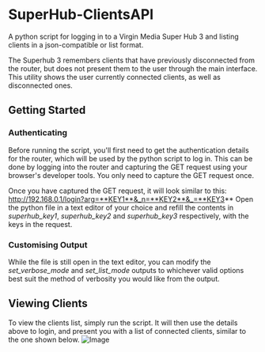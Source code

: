 # SuperHub-ClientsAPI
A python script for logging in to a Virgin Media Super Hub 3 and listing clients in a json-compatible or list format.

The Superhub 3 remembers clients that have previously disconnected from the router, but does not present them to the user through the main interface. This utility shows the user currently connected clients, as well as disconnected ones.

## Getting Started
### Authenticating
Before running the script, you'll first need to get the authentication details for the router, which will be used by the python script to log in. This can be done by logging into the router and capturing the GET request using your browser's developer tools. You only need to capture the GET request once.

Once you have captured the GET request, it will look similar to this:
    http://192.168.0.1/login?arg=**KEY1**&_n=**KEY2**&_=**KEY3**
Open the python file in a text editor of your choice and refill the contents in *superhub_key1*, *superhub_key2* and *superhub_key3* respectively, with the keys in the request.

### Customising Output
While the file is still open in the text editor, you can modify the *set_verbose_mode* and *set_list_mode* outputs to whichever valid options best suit the method of verbosity you would like from the output.

## Viewing Clients
To view the clients list, simply run the script. It will then use the details above to login, and present you with a list of connected clients, similar to the one shown below.
![Image](https://i.imgur.com/bkLiHQ2.png)
